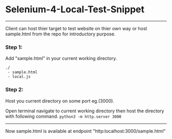 # Selenium-4-Local-Test-Snippet
---
Client can host thier target to test website on thier own way or host sample.html from the repo for introductory purpose.

### Step 1:
Add "sample.html" in your current working directory.

    ./
     - sample.html
     - local.js

### Step 2:
Host you current directory on some port eg.(3000).

Open terminal navigate to current working directory then host the directory with following command.
`python3 -m http.server 3000`

---

Now sample.html is available at endpoint "http:localhost:3000/sample.html"
